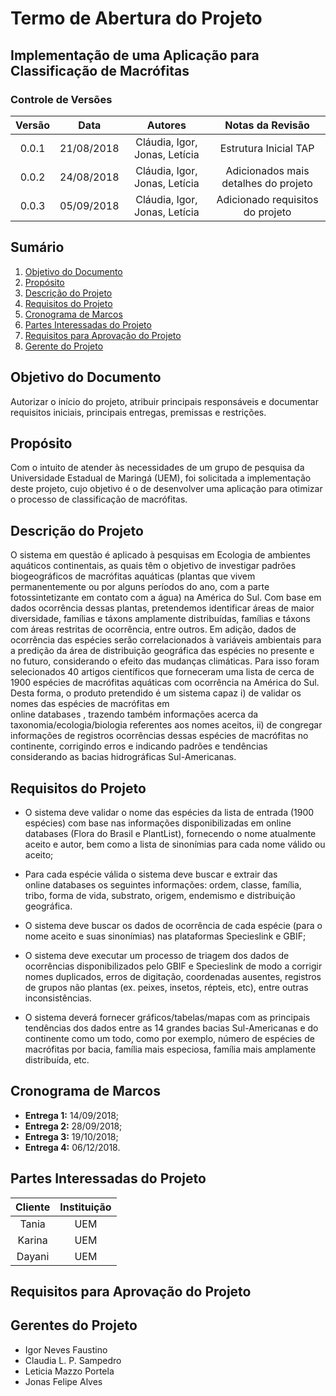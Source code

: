 # Termo de Abertura do Projeto

## Implementação de uma Aplicação para Classificação de Macrófitas

### Controle de Versões
| Versão | Data | Autores | Notas da Revisão
|:--:|:--:|:--:|:--:|
| 0.0.1 | 21/08/2018 | Cláudia, Igor, Jonas, Letícia | Estrutura Inicial TAP |
| 0.0.2 | 24/08/2018 | Cláudia, Igor, Jonas, Letícia | Adicionados mais detalhes do projeto |
| 0.0.3 | 05/09/2018 | Cláudia, Igor, Jonas, Letícia | Adicionado requisitos do projeto |

## Sumário
1. [Objetivo do Documento](#od)
2. [Propósito](#prop)
3. [Descrição do Projeto](#desc)<!-- 4. [Objetivos do Projeto e Critérios de Sucesso](#obj) -->
4. [Requisitos do Projeto](#req)<!-- 6. [Escopo Preliminar](#escopo) --><!-- 7. [Principais Riscos do Projeto](#riscos) --><!-- 8. [Principais Entregas](#entregas) -->
5. [Cronograma de Marcos](#marcos)
6. [Partes Interessadas do Projeto](#pip)
7. [Requisitos para Aprovação do Projeto](#aprov)
8. [Gerente do Projeto](#ger)

<div id='od' />

## Objetivo do Documento
Autorizar o início do projeto, atribuir principais responsáveis e documentar requisitos iniciais, principais entregas, premissas e restrições.

<div id='prop' />

## Propósito
Com o intuito de atender às necessidades de um grupo de pesquisa da Universidade Estadual de Maringá (UEM), foi solicitada a implementação deste projeto, cujo objetivo é o de desenvolver uma aplicação para otimizar o processo de classificação de macrófitas.

<div id='desc' />
 
## Descrição do Projeto
O sistema em questão é aplicado à pesquisas em Ecologia de ambientes aquáticos continentais, as quais têm o objetivo de investigar padrões
biogeográficos de macrófitas aquáticas (plantas que vivem permanentemente ou
por alguns períodos do ano, com a parte fotossintetizante em contato com a água)
na América do Sul. Com base em dados ocorrência dessas plantas, pretendemos
identificar áreas de maior diversidade, famílias e táxons amplamente distribuídas,
famílias e táxons com áreas restritas de ocorrência, entre outros. Em adição, dados
de ocorrência das espécies serão correlacionados à variáveis ambientais para a
predição da área de distribuição geográfica das espécies no presente e no futuro,
considerando o efeito das mudanças climáticas. Para isso foram selecionados 40
artigos   científicos   que   forneceram   uma   lista   de   cerca   de   1900   espécies   de
macrófitas aquáticas com ocorrência na América do Sul. Desta forma, o produto
pretendido é um sistema capaz i) de validar os nomes das espécies de macrófitas
em   
online databases
,   trazendo   também   informações   acerca   da
taxonomia/ecologia/biologia   referentes   aos   nomes   aceitos,   ii)   de   congregar
informações de registros ocorrências dessas espécies de macrófitas no continente,
corrigindo   erros   e   indicando   padrões   e   tendências   considerando   as   bacias
hidrográficas Sul-Americanas. 

<!-- <div id='obj' />

## Objetivos do Projeto (SMART) e Critérios de Sucesso
A definir. -->

<div id='req' />

## Requisitos do Projeto
- O sistema deve validar o nome das espécies da lista de entrada (1900
espécies) com base nas informações disponibilizadas 
em online databases
 (Flora
do Brasil e PlantList), fornecendo o nome atualmente aceito e autor, bem como a
lista de sinonímias para cada nome válido ou aceito;

- Para   cada   espécie   válida   o   sistema   deve   buscar   e   extrair   das  
online
databases
 os seguintes informações: ordem, classe, família, tribo, forma de vida,
substrato, origem, endemismo e distribuição geográfica.

- O sistema deve buscar os dados de ocorrência de cada espécie (para o nome
aceito e suas sinonímias) nas plataformas Specieslink e GBIF;  

- O sistema deve executar um processo de triagem dos dados de ocorrências
disponibilizados pelo GBIF e Specieslink de modo a corrigir nomes duplicados,
erros de digitação, coordenadas ausentes, registros de grupos não plantas (ex.
peixes, insetos, répteis, etc), entre outras inconsistências.

- O sistema deverá fornecer gráficos/tabelas/mapas com as principais tendências dos dados   entre   as   14   grandes   bacias   Sul-Americanas   e   do
continente como um todo, como por exemplo, número de espécies de macrófitas
por bacia, família mais especiosa, família mais amplamente distribuída, etc. 

<!-- <div id='escopo' />

## Escopo Preliminar
A definir.

<div id='riscos' />

## Principais Riscos do Projeto
A definir.

<div id="entregas" /> 

## Principais Entregas
Detalhes a definir
-->

<div id="marcos" />

## Cronograma de Marcos
+ **Entrega 1:** 14/09/2018;
+ **Entrega 2:** 28/09/2018;
+ **Entrega 3:** 19/10/2018;
+ **Entrega 4:** 06/12/2018.

<div id="pip" />

## Partes Interessadas do Projeto
| Cliente | Instituição
|:--:|:--:|
| Tania | UEM |
| Karina | UEM |
| Dayani | UEM |

<div id="aprov" />

## Requisitos para Aprovação do Projeto

<div id="ger" />

## Gerentes do Projeto

- Igor Neves Faustino
- Claudia L. P. Sampedro
- Leticia Mazzo Portela
- Jonas Felipe Alves